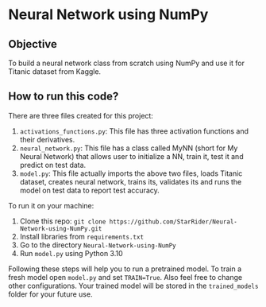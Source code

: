 # Neural Network using NumPy

## Objective
To build a neural network class from scratch using NumPy and use it for Titanic dataset from Kaggle.

## How to run this code?
There are three files created for this project:
1. `activations_functions.py`: This file has three activation functions and their derivatives.
2. `neural_network.py`: This file has a class called MyNN (short for My Neural Network) that allows user to initialize a NN, train it, test it and predict on test data.
3. `model.py`: This file actually imports the above two files, loads Titanic dataset, creates neural network, trains its, validates its and runs the model on test data to report test accuracy.

To run it on your machine:
1. Clone this repo: `git clone https://github.com/StarRider/Neural-Network-using-NumPy.git`
2. Install libraries from `requirements.txt`
3. Go to the directory `Neural-Network-using-NumPy`
4. Run `model.py` using Python 3.10

Following these steps will help you to run a pretrained model. To train a fresh model open `model.py` and set `TRAIN=True`. Also feel free to change other configurations. Your trained model will be stored in the `trained_models` folder for your future use.





